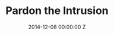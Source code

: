 ---
title: Pardon the Intrusion
date: 2014-12-08 00:00:00 Z
categories:
- narrative
position: 14
is-front: true
image: "/uploads/pardon-the-intrusion.jpg"
vimeo: 113910481
director: Louise Caruana Galizia
production-company: Cue Pictures + Limbo Pictures + Saint Productions
equipment: RED One MX
layout: project
---
